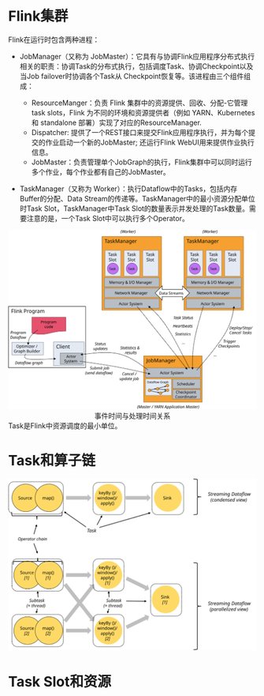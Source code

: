# Flink集群
Flink在运行时包含两种进程：
- JobManager（又称为 JobMaster）：它具有与协调Flink应用程序分布式执行相关的职责：协调Task的分布式执行，包括调度Task、协调Checkpoint以及当Job failover时协调各个Task从 Checkpoint恢复等。该进程由三个组件组成：
    - ResourceManger：负责 Flink 集群中的资源提供、回收、分配-它管理task slots，Flink 为不同的环境和资源提供者（例如 YARN、Kubernetes 和 standalone 部署）实现了对应的ResourceManager.
    - Dispatcher: 提供了一个REST接口来提交Flink应用程序执行，并为每个提交的作业启动一个新的JobMaster; 还运行Flink WebUI用来提供作业执行信息。
    - JobMaster：负责管理单个JobGraph的执行，Flink集群中可以同时运行多个作业，每个作业都有自己的JobMaster。

- TaskManager（又称为 Worker）：执行Dataflow中的Tasks，包括内存Buffer的分配、Data Stream的传递等。TaskManager中的最小资源分配单位时Task Slot，TaskManager中Task Slot的数量表示并发处理的Task数量。需要注意的是，一个Task Slot中可以执行多个Operator。


<center>
    <img src="./img/Flink-Arch.svg">
    <div>事件时间与处理时间关系</div>
</center>
Task是Flink中资源调度的最小单位。

# Task和算子链
<center>
    <img src="./img/tasks_chains.svg">
</center>

# Task Slot和资源

